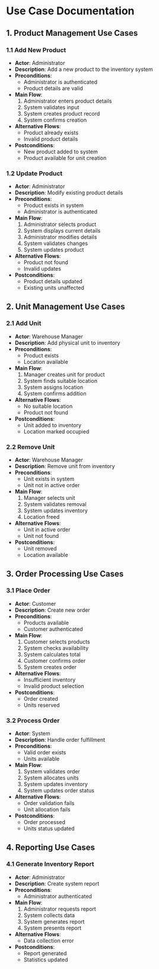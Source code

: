 # Use Case Documentation

## 1. Product Management Use Cases

### 1.1 Add New Product
- **Actor**: Administrator
- **Description**: Add a new product to the inventory system
- **Preconditions**: 
  - Administrator is authenticated
  - Product details are valid
- **Main Flow**:
  1. Administrator enters product details
  2. System validates input
  3. System creates product record
  4. System confirms creation
- **Alternative Flows**:
  - Product already exists
  - Invalid product details
- **Postconditions**: 
  - New product added to system
  - Product available for unit creation

### 1.2 Update Product
- **Actor**: Administrator
- **Description**: Modify existing product details
- **Preconditions**: 
  - Product exists in system
  - Administrator is authenticated
- **Main Flow**:
  1. Administrator selects product
  2. System displays current details
  3. Administrator modifies details
  4. System validates changes
  5. System updates product
- **Alternative Flows**:
  - Product not found
  - Invalid updates
- **Postconditions**: 
  - Product details updated
  - Existing units unaffected

## 2. Unit Management Use Cases

### 2.1 Add Unit
- **Actor**: Warehouse Manager
- **Description**: Add physical unit to inventory
- **Preconditions**: 
  - Product exists
  - Location available
- **Main Flow**:
  1. Manager creates unit for product
  2. System finds suitable location
  3. System assigns location
  4. System confirms addition
- **Alternative Flows**:
  - No suitable location
  - Product not found
- **Postconditions**: 
  - Unit added to inventory
  - Location marked occupied

### 2.2 Remove Unit
- **Actor**: Warehouse Manager
- **Description**: Remove unit from inventory
- **Preconditions**: 
  - Unit exists in system
  - Unit not in active order
- **Main Flow**:
  1. Manager selects unit
  2. System validates removal
  3. System updates inventory
  4. Location freed
- **Alternative Flows**:
  - Unit in active order
  - Unit not found
- **Postconditions**: 
  - Unit removed
  - Location available

## 3. Order Processing Use Cases

### 3.1 Place Order
- **Actor**: Customer
- **Description**: Create new order
- **Preconditions**: 
  - Products available
  - Customer authenticated
- **Main Flow**:
  1. Customer selects products
  2. System checks availability
  3. System calculates total
  4. Customer confirms order
  5. System creates order
- **Alternative Flows**:
  - Insufficient inventory
  - Invalid product selection
- **Postconditions**: 
  - Order created
  - Units reserved

### 3.2 Process Order
- **Actor**: System
- **Description**: Handle order fulfillment
- **Preconditions**: 
  - Valid order exists
  - Units available
- **Main Flow**:
  1. System validates order
  2. System allocates units
  3. System updates inventory
  4. System updates order status
- **Alternative Flows**:
  - Order validation fails
  - Unit allocation fails
- **Postconditions**: 
  - Order processed
  - Units status updated

## 4. Reporting Use Cases

### 4.1 Generate Inventory Report
- **Actor**: Administrator
- **Description**: Create system report
- **Preconditions**: 
  - Administrator authenticated
- **Main Flow**:
  1. Administrator requests report
  2. System collects data
  3. System generates report
  4. System presents report
- **Alternative Flows**:
  - Data collection error
- **Postconditions**: 
  - Report generated
  - Statistics updated 